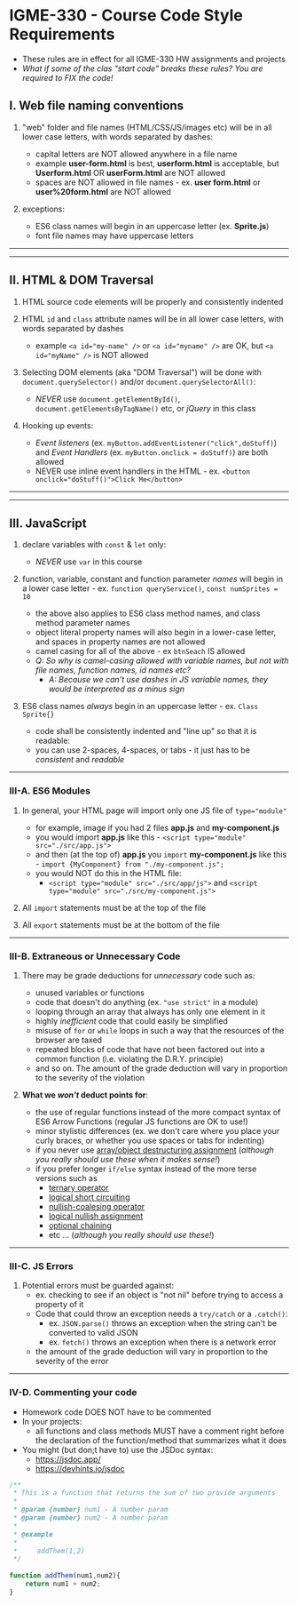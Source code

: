 # IGME-330 - Course Code Style Requirements

- These rules are in effect for all IGME-330 HW assignments and projects
- *What if some of the clas "start code" breaks these rules? You are required to FIX the code!*

## I. Web file naming conventions

1) "web" folder and file names (HTML/CSS/JS/images etc) will be in all lower case letters, with words separated by dashes:
    - capital letters are NOT allowed anywhere in a file name
    - example **user-form.html** is best, **userform.html** is acceptable, but **Userform.html** OR **userForm.html** are NOT allowed
    - spaces are NOT allowed in file names - ex. **user form.html** or **user%20form.html** are NOT allowed

2) exceptions:
      - ES6 class names will begin in an uppercase letter (ex. **Sprite.js**)
      - font file names may have uppercase letters
    
<hr><hr>

## II. HTML & DOM Traversal

1) HTML source code elements will be properly and consistently indented

2) HTML `id` and `class` attribute names will be in all lower case letters, with words separated by dashes
    - example `<a id="my-name" />` or `<a id="myname" />` are OK, but `<a id="myName" />` is NOT allowed

3) Selecting DOM elements (aka "DOM Traversal") will be done with `document.querySelector()` and/or `document.querySelectorAll()`:
    - *NEVER* use `document.getElementById()`, `document.getElementsByTagName()` etc, or *jQuery* in this class

4) Hooking up events:
    - *Event listeners* (ex. `myButton.addEventListener("click",doStuff)`) and *Event Handlers* (ex. `myButton.onclick = doStuff)`) are both allowed
    - NEVER use inline event handlers in the HTML - ex. `<button onclick="doStuff()">Click Me</button>`

<hr><hr>

## III. JavaScript

1) declare variables with `const` & `let` only:
    - *NEVER* use `var` in this course

2) function, variable, constant and function parameter *names* will begin in a lower case letter - ex. `function queryService()`, `const numSprites = 10`
    - the above also applies to ES6 class method names, and class method parameter names
    - object literal property names will also begin in a lower-case letter, and spaces in property names are not allowed
    - camel casing for all of the above - ex `btnSeach` IS allowed
    - *Q: So why is camel-casing allowed with variable names, but not with file names, function names, id names etc?*
      - *A: Because we can't use dashes in JS variable names, they would be interpreted as a minus sign*

3) ES6 class names *always* begin in an uppercase letter - ex. `Class Sprite{}`
    - code shall be consistently indented and "line up" so that it is readable:
    - you can use 2-spaces, 4-spaces, or tabs - it just has to be  *consistent* and *readable*

<hr>

### III-A. ES6 Modules

1)  In general, your HTML page will import only one JS file of `type="module"`
    - for example, image if you had 2 files **app.js** and **my-component.js**
    - you would import **app.js** like this -  `<script type="module" src="./src/app.js">`
    - and then (at the top of) **app.js** you `import` **my-component.js** like this - `import {MyComponent} from "./my-component.js";`
    - you would NOT do this in the HTML file:
      - `<script type="module" src="./src/app/js">` and `<script type="module" src="./src/my-component.js">`

2) All `import` statements must be at the top of the file

3) All `export` statements must be at the bottom of the file

<hr>

### III-B. Extraneous or Unnecessary Code

1) There may be grade deductions for *unnecessary* code such as:
    - unused variables or functions
    - code that doesn't do anything (ex. `"use strict"` in a module)
    - looping through an array that always has only one element in it
    - highly *inefficient* code that could easily be simplified
    - misuse of `for` or `while` loops in such a way that the resources of the browser are taxed
    - repeated blocks of code that have not been factored out into a common function (i.e. violating the D.R.Y. principle)
    - and so on. The amount of the grade deduction will vary in proportion to the severity of the violation

2) **What we *won't* deduct points for**:
    - the use of regular functions instead of the more compact syntax of ES6 Arrow Functions (regular JS functions are OK to use!)
    - minor stylistic differences (ex. we don't care where you place your curly braces, or whether you use spaces or tabs for indenting)
    - if you never use [array/object destructuring assignment](https://developer.mozilla.org/en-US/docs/Web/JavaScript/Reference/Operators/Destructuring_assignment) (*although you really should use these when it makes sense!*)
    - if you prefer longer `if/else` syntax instead of the more terse versions such as 
      - [ternary operator](https://developer.mozilla.org/en-US/docs/Web/JavaScript/Reference/Operators/Conditional_Operator)
      - [logical short circuiting](https://codeburst.io/javascript-what-is-short-circuit-evaluation-ff22b2f5608c?gi=523775959546)
      - [nullish-coalesing operator](https://developer.mozilla.org/en-US/docs/Web/JavaScript/Reference/Operators/Nullish_coalescing_operator)
      - [logical nullish assignment](https://developer.mozilla.org/en-US/docs/Web/JavaScript/Reference/Operators/Logical_nullish_assignment)
      - [optional chaining](https://developer.mozilla.org/en-US/docs/Web/JavaScript/Reference/Operators/Optional_chaining)
      - etc ... (*although you really should use these!*)

<hr>

### III-C. JS Errors

1) Potential errors must be guarded against:
    - ex. checking to see if an object is "not nil" before trying to access a property of it
    - Code that could throw an exception needs a `try/catch` or a `.catch()`:
      - ex. `JSON.parse()` throws an exception when the string can't be converted to valid JSON
      - ex. `fetch()` throws an exception when there is a network error
    - the amount of the grade deduction will vary in proportion to the severity of the error

<hr>

### IV-D. Commenting your code

- Homework code DOES NOT have to be commented
- In your projects:
  - all functions and class methods MUST have a comment right before the declaration of the function/method that summarizes what it does
- You might (but don;t have to) use the JSDoc syntax:
  - https://jsdoc.app/
  - https://devhints.io/jsdoc

```js
/**
 * This is a function that returns the sum of two provide arguments
 *
 * @param {number} num1 - A number param
 * @param {number} num2 - A number param
 *
 * @example
 *
 *     addThem(1,2)
 */
 
function addThem(num1,num2){
    return num1 + num2;
}
```
